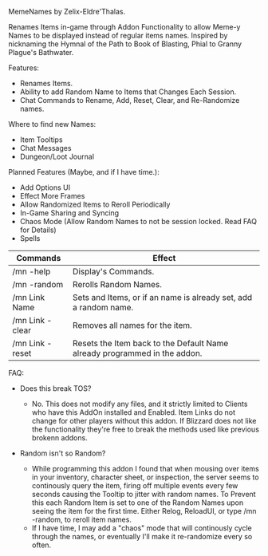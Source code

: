 MemeNames by Zelix-Eldre'Thalas.

Renames Items in-game through Addon Functionality to allow Meme-y Names to be displayed instead of regular items names.
Inspired by nicknaming the Hymnal of the Path to Book of Blasting, Phial to Granny Plague's Bathwater.

Features:
* Renames Items.
* Ability to add Random Name to Items that Changes Each Session.
* Chat Commands to Rename, Add, Reset, Clear, and Re-Randomize names.
	
Where to find new Names:
* Item Tooltips
* Chat Messages
* Dungeon/Loot Journal
	
Planned Features (Maybe, and if I have time.):
* Add Options UI
* Effect More Frames
* Allow Randomized Items to Reroll Periodically
* In-Game Sharing and Syncing
* Chaos Mode (Allow Random Names to not be session locked. Read FAQ for Details)
* Spells
	
Commands | Effect
---------|---------
/mn -help | Display's Commands.
/mn -random | Rerolls Random Names.
/mn Link Name | Sets and Items, or if an name is already set, add a random name.
/mn Link -clear | Removes all names for the item.
/mn Link -reset | Resets the Item back to the Default Name already programmed in the addon.
		
FAQ:
* Does this break TOS?
  * No. This does not modify any files, and it strictly limited to Clients who have this AddOn installed and Enabled. Item Links do not change for other players without this addon. If Blizzard does not like the functionality they're free to break the methods used like previous brokenn addons.
	
* Random isn't so Random?
  * While programming this addon I found that when mousing over items in your inventory, character sheet, or inspection, the server seems to continously query the item, firing off multiple events every few seconds causing the Tooltip to jitter with random names. To Prevent this each Random Item is set to one of the Random Names upon seeing the item for the first time. Either Relog, ReloadUI, or type /mn -random, to reroll item names.
  * If I have time, I may add a "chaos" mode that will continously cycle through the names, or eventually I'll make it re-randomize every so often.
